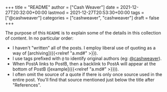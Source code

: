 +++
title = "README"
author = ["Cash Weaver"]
date = 2021-12-27T20:32:00+00:00
lastmod = 2021-12-27T20:53:30+00:00
tags = ["@cashweaver"]
categories = ["cashweaver", "cashweaver"]
draft = false
+++

The purpose of this `README` is to explain some of the details in this collection of content. In no particular order:

-   I haven't "written" all of the posts. I employ liberal use of quoting as a way of [archiving]({{<relref "a.md#" >}}).
-   I use tags prefixed with `@` to identify original authors (eg: [@cashweaver](/tags/cashweaver)).
-   When PostA links to PostB, then a backlink to PostA will appear at the bottom of PostB ([example]({{<relref "a.md#" >}})).
-   I often omit the source of a quote if there is only once source used in the entire post. You'll find that source mentioned just below the title after "References".
